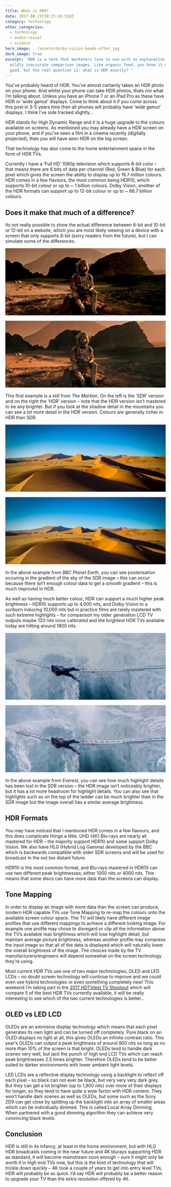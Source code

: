 ```yaml
---
title: What is HDR?
date: 2017-08-15T20:23:43.538Z
category: technology
other_categories:
  - technology
  - audio-visual
  - science
hero_image: ../assets/dolby-vision-beads-after.jpg
dark_image: true
excerpt: "HDR is a term that marketers love to use with no explanation and often
  wildly inaccurate comparison images. Like organic food, you know it must be
  good, but the real question is: what is HDR exactly? "
---
```

You’ve probably heard of HDR. You’ve almost certainly taken an HDR photo on your phone. And whilst your phone can take HDR photos, thats not what I’m talking about. Unless you have an iPhone 7 or an iPad Pro as these have HDR or ‘wide gamut’ displays. Come to think about it if you come across this post in 3-5 years time then all phones will probably have ‘wide gamut’ displays. I think I’ve side tracked slightly…

HDR stands for High Dynamic Range and it is a huge upgrade to the colours available on screens. As mentioned you may already have a HDR screen on your phone, and if you’ve seen a film in a cinema recently (digitally projected), then you will have seen HDR on the big screen.

That technology has also come to the home entertainment space in the form of HDR TVs.

Currently I have a ‘Full HD’ 1080p television which supports 8-bit color – that means there are 8 bits of data per channel (Red, Green & Blue) for each pixel which gives the screen the ability to display up to 16.7 million colours. HDR comes in a few flavours, the most common being HDR10, which supports 10-bit colour or up to \~ 1 billion colours. Dolby Vision, another of the HDR formats can support up to 12-bit colour or up to \~ 68.7 billion colours.

## Does it make that much of a difference?

Its not really possible to show the actual difference between 8-bit and 10-bit or 12-bit on a website, which you are most likely viewing on a device with a screen that only supports 8-bit (sorry readers from the future), but I can simulate some of the differences.

<comparison image1="../assets/martian-sdr.jpg" label1="SDR" image2="../assets/martian-hdr.jpg" label2="HDR TEST" />

![SDR](../assets/martian-sdr.jpg)

![HDR](../assets/martian-hdr.jpg)

This first example is a still from *The Martian*. On the left is the ‘SDR’ version and on the right the ‘HDR’ version – note that the HDR version isn’t mastered to be any brighter. But if you look at the shadow detail in the mountains you can see a lot more detail in the HDR version. Colours are generally richer in HDR than SDR.

![SDR](../assets/planet-earth-sdr.jpg)

![HDR](../assets/planet-earth-hdr.jpg)

In the above example from *BBC Planet Earth*, you can see posterisation occuring in the gradient of the sky of the SDR image – this can occur because there isn’t enough colour data to get a smooth gradient – this is much improved in HDR.

As well as having much better colour, HDR can support a much higher peak brightness – HDR10 supports up to 4,000 nits, and Dolby Vision to a sunburn inducing 10,000 nits but in practice films are rarely mastered with such extreme highlights – for comparison my older generation LCD TV outputs maybe 120 nits once calibrated and the brightest HDR TVs available today are hitting around 1800 nits.

![SDR](../assets/everest-sdr.jpg)

![HDR](../assets/everest-hdr.jpg)

In the above example from *Everest*, you can see how much highlight details has been lost in the SDR version – the HDR image isn’t noticeably brighter, but it has a lot more headroom for highlight details. You can also see that highlights such as on the top of the ladder can be much brighter than in the SDR image but the image overall has a similar average brightness.

## HDR Formats

You may have noticed that I mentioned HDR comes in a few flavours, and this does complicate things a little. UHD (4K) Blu-rays are nearly all mastered for HDR – the majority support HDR10 and some support Dolby Vision. We also have HLG (Hybrid Log Gamma) developed by the BBC which is backwards compatible with older SDR screens and will be used for broadcast in the not too distant future.

HDR10 is the most common format, and Blu-rays mastered in HDR10 can use two different peak brightnesses, either 1000 nits or 4000 nits. This means that some discs can have more data than the screens can display.

## Tone Mapping

In order to display an image with more data than the screen can produce, modern HDR capable TVs use Tone Mapping to re-map the colours onto the available screen colour space. The TV will likely have different image profiles that use different mappings to achieve a different looking image. For example one profile may chose to disregard or clip all the information above the TV’s available max brightness which will lose highlight detail, but maintain average picture brightness, whereas another profile may compress the input image so that all of the data is displayed which will naturally lower the overall brightness of the image. The choices made by the TV manufacturers/engineers will depend somewhat on the screen technology they’re using.

Most current HDR TVs use one of two major technologies, OLED and LED LCDs – no doubt screen technology will continue to improve and we could even see hybrid technologies or even something completely new! This weekend I’m taking part in the [2017 HDTVtest TV Shootout](http://jacobdeane.com/blog/2017/07/29/4k-hdr-tv-shootout/) which will compare 5 of the best HDR TVs currently available, it will be really interesting to see which of the two current technologies is better…

## OLED vs LED LCD

OLEDs are an emmisive display technology which means that each pixel generates its own light and can be turned off completely. Pure black on an OLED displays no light at all, this gives OLEDs an infinite contrast ratio. This year’s OLEDs can output a peak brightness of around 800 nits so long as no more than 10% of the screen is that bright. OLEDs tend to handle dark scenes very well, but lack the punch of high end LCD TVs which can reach peak brightnesses 2.5 times brighter. Therefore OLEDs tend to be better suited to darker environments with lower ambient light levels.

LED LCDs are a reflective display technology using a backlight to reflect off each pixel – so black can not ever be black, but very very very dark grey. But they can get a lot brighter (up to 1,800 nits) over more of their displays for longer, so they tend to have quite a wow factor with HDR content. They won’t handle dark scenes as well as OLEDs, but some such as the Sony ZD9 can get close by splitting up the backlight into an array of smaller areas which can be individually dimmed. This is called Local Array Dimming. When partnered with a good dimming algorithm they can achieve very convincing black levels.

## Conclusion

HDR is still in its infancy, at least in the home environment, but with HLG HDR broadcasts coming in the near future and 4K blurays supporting HDR as standard, it will become mainstream soon enough – sure it might only be worth it in high end TVs now, but this is the kind of technology that will trickle down quickly – 4K took a couple of years to get into entry level TVs, HDR will probably be as quick. I’d say HDR will probably be a better reason to upgrade your TV than the extra resolution offered by 4K.